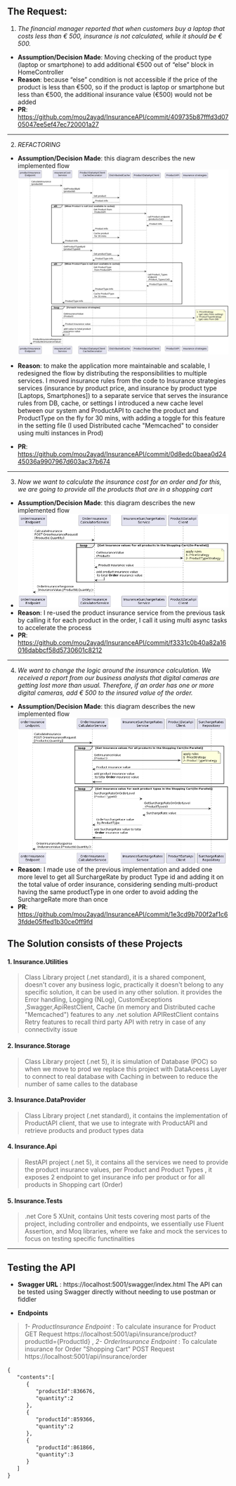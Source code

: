 
**The Request:**
--

 1. *The financial manager reported that when customers buy a laptop that costs less than € 500, insurance is not calculated, while it should be € 500.*
-   **Assumption/Decision Made**: Moving checking of the product type (laptop or smartphone) to add additional €500 out of “else” block in HomeController
-   **Reason**: because “else” condition is not accessible if the price of the product is less than €500, so if the product is laptop or smartphone but less than €500, the additional insurance value (€500) would not be added
-  **PR**: https://github.com/mou2ayad/InsuranceAPI/commit/409735b87fffd3d0705047ee5ef47ec720001a27
---
2. *REFACTORING*
- **Assumption/Decision Made**:  this diagram describes the new implemented flow
![Product Insurance flow](https://raw.githubusercontent.com/mou2ayad/InsuranceAPI/main/flows/task%202.png)
-   **Reason**: to make the application more maintainable and scalable, I redesigned the flow by distributing the responsibilities to multiple services.
 I moved insurance rules from the code to Insurance strategies services (insurance by product price, and insurance by product type [Laptops, Smartphones]) to a separate service that serves the insurance rules from DB, cache, or settings
I introduced a new cache level between our system and ProductAPI to cache the product and ProductType on the fly for 30 mins, with adding a toggle for this feature in the setting file (I used Distributed cache "Memcached" to consider using multi instances in Prod)   

-  **PR**: 
https://github.com/mou2ayad/InsuranceAPI/commit/0d8edc0baea0d2445036a9907967d603ac37b674

---
3. *Now we want to calculate the insurance cost for an order and for this, we are going to provide all the products that are in a shopping cart*

-   **Assumption/Decision Made**: this diagram describes the new implemented flow
- ![Order insurance Flow](https://raw.githubusercontent.com/mou2ayad/InsuranceAPI/main/flows/task%203.png)
-   **Reason**: I re-used the product insurance service from the previous task by calling it for each product in the order, I call it using multi async tasks to accelerate the process
-  **PR**: https://github.com/mou2ayad/InsuranceAPI/commit/f3331c0b40a82a16016dabbcf58d5730601c8212
---
 4. *We want to change the logic around the insurance calculation. We received a report from our business analysts that digital cameras are getting lost more than usual. Therefore, if an order has one or more digital cameras, add € 500 to the insured value of the order.*
-   **Assumption/Decision Made**: this diagram describes the new implemented flow
![Order Insurance flow with extra OrderSurchargeRate](https://raw.githubusercontent.com/mou2ayad/InsuranceAPI/main/flows/task%204.png)
-   **Reason**: I made use of the previous implementation and added one more level to get all SurchargeRate by product Type id and adding it on the total value of order insurance, considering sending multi-product having the same productType in one order to avoid adding the SurchargeRate more than once
-  **PR**: https://github.com/mou2ayad/InsuranceAPI/commit/1e3cd9b700f2af1c63fdde05ffed1b30ce0ff9fd

## The Solution consists of these Projects

 #### **1. Insurance.Utilities**
 > Class Library project (.net standard), it is a shared component, doesn't cover any business logic, practically it doesn't belong to any specific solution, it can be used in any other solution.
it provides the Error handling, Logging (NLog), CustomExceptions ,Swagger,ApiRestClient, Cache (in memory and Distributed cache "Memcached") features to any .net solution
APIRestClient contains Retry features to recall third party API with retry in case of any connectivity issue 
 
#### **2. Insurance.Storage**
> Class Library project (.net 5), it is simulation of Database (POC) so when we move to prod we replace this project with DataAceess Layer to connect to real database with Caching in between to reduce the number of same calles to the database 

 #### **3. Insurance.DataProvider**
> Class Library project (.net standard), it contains the implementation of ProductAPI client, that we use to integrate with ProductAPI and retrieve products and product types data

 #### **4. Insurance.Api**
 > RestAPI project (.net 5), it contains all the services we need to provide the product insurance values, per Product and Product Types , it exposes 2 endpoint to get insurance info per product or for all products in Shopping cart (Order)
 
 #### **5. Insurance.Tests** 
>.net Core 5 XUnit, contains Unit tests covering most parts of the project, including controller and endpoints, we essentially use Fluent Assertion, and Moq libraries, where we fake and mock the services to focus on testing specific functinalities
---
## Testing the API

 -  **Swagger URL** : https://localhost:5001/swagger/index.html
The API can be tested using Swagger directly without needing to use postman or fiddler 
 
 - **Endpoints**
 >*1- ProductInsurance Endpoint* :  To calculate insurance for Product
 GET Request
 https://localhost:5001/api/insurance/product?productId={ProductId} ,
>*2- OrderInsurance Endpoint* :  To calculate insurance for Order "Shopping Cart"
 POST Request
 https://localhost:5001/api/insurance/order
```Request Body Example
{
   "contents":[
      {
         "productId":836676,
         "quantity":2
      },
      {
         "productId":859366,
         "quantity":2
      },
      {
         "productId":861866,
         "quantity":3
      }
   ]
}